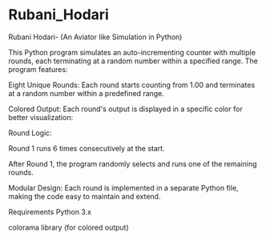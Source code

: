 # Rubani_Hodari
Rubani Hodari- (An Aviator like Simulation in Python)

This Python program simulates an auto-incrementing counter with multiple rounds, each terminating at a random number within a specified range. The program features:

Eight Unique Rounds: Each round starts counting from 1.00 and terminates at a random number within a predefined range.

Colored Output: Each round's output is displayed in a specific color for better visualization:

Round Logic:

Round 1 runs 6 times consecutively at the start.

After Round 1, the program randomly selects and runs one of the remaining rounds.

Modular Design: Each round is implemented in a separate Python file, making the code easy to maintain and extend.

Requirements
Python 3.x

colorama library (for colored output)
